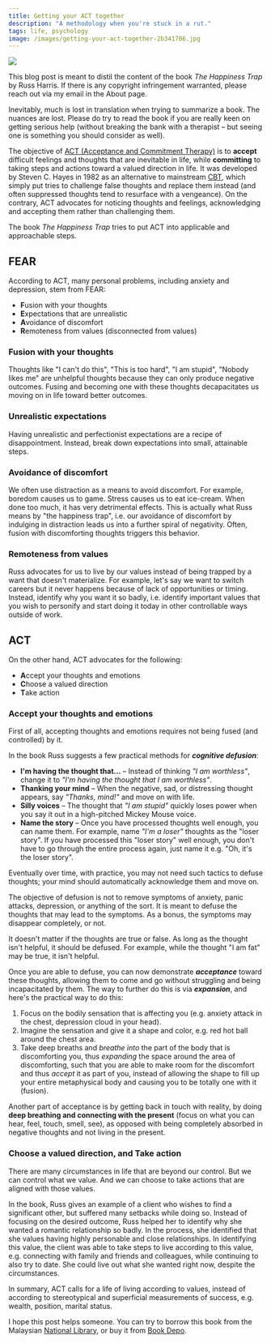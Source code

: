 ```yaml
---
title: Getting your ACT together
description: "A methodology when you're stuck in a rut."
tags: life, psychology
image: /images/getting-your-act-together-2b341706.jpg
---
```


<a href="/blog/getting-your-act-together">
  <img src="/images/getting-your-act-together.jpg"/>
</a>

This blog post is meant to distil the content of the book _The Happiness Trap_ by Russ Harris. If there is any copyright infringement warranted, please reach out via my email in the About page.

Inevitably, much is lost in translation when trying to summarize a book. The nuances are lost. Please do try to read the book if you are really keen on getting serious help (without breaking the bank with a therapist – but seeing one is something you should consider as well).

The objective of [ACT (Acceptance and Commitment Therapy)](https://en.wikipedia.org/wiki/Acceptance_and_commitment_therapy) is to **accept** difficult feelings and thoughts that are inevitable in life, while **committing** to taking steps and actions toward a valued direction in life. It was developed by Steven C. Hayes in 1982 as an alternative to mainstream [CBT](https://en.wikipedia.org/wiki/Cognitive_behavioral_therapy), which simply put tries to challenge false thoughts and replace them instead (and often suppressed thoughts tend to resurface with a vengeance). On the contrary, ACT advocates for noticing thoughts and feelings, acknowledging and accepting them rather than challenging them.

The book _The Happiness Trap_ tries to put ACT into applicable and approachable steps.

## FEAR

According to ACT, many personal problems, including anxiety and depression, stem from FEAR:

- **F**usion with your thoughts
- **E**xpectations that are unrealistic
- **A**voidance of discomfort
- **R**emoteness from values (disconnected from values)

### Fusion with your thoughts

Thoughts like "I can't do this", "This is too hard", "I am stupid", "Nobody likes me" are unhelpful thoughts because they can only produce negative outcomes. Fusing and becoming one with these thoughts decapacitates us moving on in life toward better outcomes.

### Unrealistic expectations

Having unrealistic and perfectionist expectations are a recipe of disappointment. Instead, break down expectations into small, attainable steps.

### Avoidance of discomfort

We often use distraction as a means to avoid discomfort. For example, boredom causes us to game. Stress causes us to eat ice-cream. When done too much, it has very detrimental effects. This is actually what Russ means by "the happiness trap", i.e. our avoidance of discomfort by indulging in distraction leads us into a further spiral of negativity. Often, fusion with discomforting thoughts triggers this behavior.

### Remoteness from values

Russ advocates for us to live by our values instead of being trapped by a want that doesn't materialize. For example, let's say we want to switch careers but it never happens because of lack of opportunities or timing. Instead, identify why you want it so badly, i.e. identify important values that you wish to personify and start doing it today in other controllable ways outside of work.

## ACT

On the other hand, ACT advocates for the following:

- **A**ccept your thoughts and emotions
- **C**hoose a valued direction
- **T**ake action

### Accept your thoughts and emotions

First of all, accepting thoughts and emotions requires not being fused (and controlled) by it.

In the book Russ suggests a few practical methods for _**cognitive defusion**_:

- **I'm having the thought that...** – Instead of thinking _"I am worthless"_, change it to _"I'm having the thought that I am worthless"_.
- **Thanking your mind** – When the negative, sad, or distressing thought appears, say _"Thanks, mind!"_ and move on with life.
- **Silly voices** – The thought that _"I am stupid"_ quickly loses power when you say it out in a high-pitched Mickey Mouse voice.
- **Name the story** – Once you have processed thoughts well enough, you can name them. For example, name _"I'm a loser"_ thoughts as the "loser story". If you have processed this "loser story" well enough, you don't have to go through the entire process again, just name it e.g. "Oh, it's the loser story".

Eventually over time, with practice, you may not need such tactics to defuse thoughts; your mind should automatically acknowledge them and move on.

The objective of defusion is not to remove symptoms of anxiety, panic attacks, depression, or anything of the sort. It is meant to defuse the thoughts that may lead to the symptoms. As a bonus, the symptoms may disappear completely, or not.

It doesn't matter if the thoughts are true or false. As long as the thought isn't helpful, it should be defused. For example, while the thought "I am fat" may be true, it isn't helpful.

Once you are able to defuse, you can now demonstrate _**acceptance**_ toward these thoughts, allowing them to come and go without struggling and being incapacitated by them. The way to further do this is via _**expansion**_, and here's the practical way to do this:

1. Focus on the bodily sensation that is affecting you (e.g. anxiety attack in the chest, depression cloud in your head).
2. Imagine the sensation and give it a shape and color, e.g. red hot ball around the chest area.
3. Take deep breaths and _breathe into_ the part of the body that is discomforting you, thus _expanding_ the space around the area of discomforting, such that you are able to make room for the discomfort and thus _accept_ it as part of you, instead of allowing the shape to fill up your entire metaphysical body and causing you to be totally one with it (fusion).

Another part of acceptance is by getting back in touch with reality, by doing **deep breathing and connecting with the present** (focus on what you can hear, feel, touch, smell, see), as opposed with being completely absorbed in negative thoughts and not living in the present.

### Choose a valued direction, and Take action

There are many circumstances in life that are beyond our control. But we can control what we value. And we can choose to take actions that are aligned with those values.

In the book, Russ gives an example of a client who wishes to find a significant other, but suffered many setbacks while doing so. Instead of focusing on the desired outcome, Russ helped her to identify why she wanted a romantic relationship so badly. In the process, she identified that she values having highly personable and close relationships. In identifying this value, the client was able to take steps to live according to this value, e.g. connecting with family and friends and colleagues, while continuing to also try to date. She could live out what she wanted right now, despite the circumstances.

In summary, ACT calls for a life of living according to values, instead of according to stereotypical and superficial measurements of success, e.g. wealth, position, marital status.

I hope this post helps someone. You can try to borrow this book from the Malaysian [National Library](https://opac.pnm.gov.my/search/query?term_1=happiness+trap&theme=PNM2), or buy it from [Book Depo](https://www.bookdepository.com/Happiness-Trap-Russ-Harris/9781845298258).
